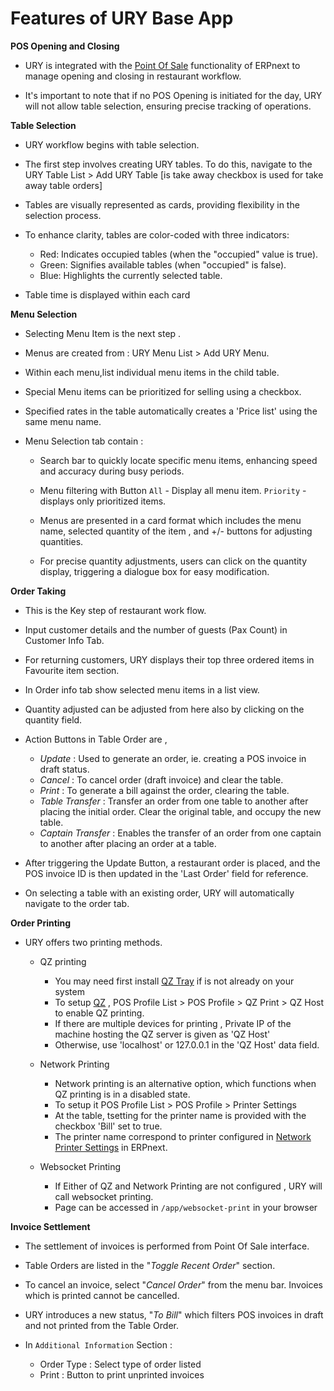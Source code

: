 # Features of URY Base App


**POS Opening and Closing**

- URY is integrated with the [Point Of Sale](https://docs.erpnext.com/docs/user/manual/en/point-of-sales#3-4-create-return-credit-note) functionality of ERPnext to manage opening and closing in restaurant workflow.

- It's important to note that if no POS Opening is initiated for the day, URY will not allow table selection, ensuring precise tracking of operations. 

**Table Selection**

- URY workflow begins with table selection.

- The first step involves creating URY tables. To do this, navigate to the 
	URY Table List > Add URY Table
	[is take away checkbox is used for take away table orders]

- Tables are visually represented as cards, providing flexibility in the selection process.

- To enhance clarity, tables are color-coded with three indicators:
    - Red: Indicates occupied tables (when the "occupied" value is true).
    - Green: Signifies available tables (when "occupied" is false).
    - Blue: Highlights the currently selected table.

- Table time is displayed within each card

**Menu Selection**

- Selecting Menu Item is the next step .

- Menus are created from : URY Menu List > Add URY Menu.

- Within each menu,list individual menu items in the child table. 

- Special Menu items can be prioritized for selling using a checkbox.

- Specified rates in the table automatically creates a 'Price list' using the same menu name.

- Menu Selection tab contain : 
	- Search bar to quickly locate specific menu items, enhancing speed and accuracy during busy periods.

	- Menu filtering with Button
		`All` - Display all menu item.
		`Priority` - displays only prioritized items.

	- Menus are presented in a card format which includes the menu name, selected quantity of the item , and  +/- buttons for adjusting quantities.

	- For precise quantity adjustments, users can click on the quantity display, triggering a dialogue box for easy modification.

**Order Taking** 

- This is the Key step of restaurant work flow.

- Input customer details and the number of guests (Pax Count) in Customer Info Tab.

- For returning customers, URY displays their top three ordered items in Favourite item section.

- In Order info tab show selected menu items in a list view.

- Quantity adjusted can be adjusted from here also by clicking on the quantity field.

- Action Buttons in Table Order are ,

	- *Update* : Used to generate an order, ie. creating a POS invoice in draft status.
	- *Cancel* : To cancel order (draft invoice) and clear the table.
	- *Print* : To generate a bill against the order, clearing the table.
	- *Table Transfer* : Transfer an order from one table to another after placing the initial order. Clear the original table, and occupy the new table.
	- *Captain Transfer* : Enables the transfer of an order from one captain to another after placing an order at a table.

- After triggering the Update Button, a restaurant order is placed, and the POS invoice ID is then updated in the 'Last Order' field for reference.

- On selecting a table with an existing order, URY will automatically navigate to the order tab.

**Order Printing**

- URY offers two printing methods.

	- QZ printing
		- You may need first install [QZ Tray](https://qz.io/download/) if is not already on your system
		- To setup [QZ](https://qz.io/docs/print-server) , 
			POS Profile List > POS Profile > QZ Print > QZ Host to enable QZ printing.
		- If there are multiple devices for printing , Private IP of the machine hosting the QZ server is given as 'QZ Host'
		- Otherwise, use 'localhost' or 127.0.0.1 in the 'QZ Host' data field.

	- Network Printing
		- Network printing is an alternative option, which functions when QZ printing is in a disabled state.
		- To setup it 
			POS Profile List > POS Profile > Printer Settings
		- At the table, tsetting for the printer name is provided with the checkbox 'Bill' set to true.
		- The printer name correspond to printer configured in [Network Printer Settings](https://docs.erpnext.com/docs/user/manual/en/print-settings#3-network-printer-print-server) in ERPnext.

	- Websocket Printing
		- If Either of QZ and Network Printing are not configured , URY will call  websocket printing.
		- Page can be accessed in `/app/websocket-print` in your browser

**Invoice Settlement**

- The settlement of invoices is performed from Point Of Sale interface.

- Table Orders are listed in the "*Toggle Recent Order*" section. 

- To cancel an invoice, select "*Cancel Order*" from the menu bar. Invoices which is printed cannot be cancelled.

- URY introduces a new status, "*To Bill*" which filters POS invoices in draft and not printed from the Table Order.

-  In `Additional Information` Section :
	- Order Type : Select type of order listed 
	- Print : Button to print unprinted invoices
